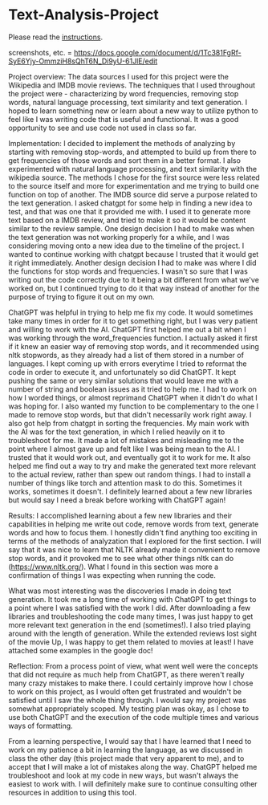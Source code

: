 # Text-Analysis-Project
 
Please read the [instructions](instructions.md).

screenshots, etc. = https://docs.google.com/document/d/1Tc381FgRf-SyE6Yjy-OmmziH8sQhT6N_Di9yU-61JlE/edit 

Project overview:
The data sources I used for this project were the Wikipedia and IMDB movie reviews. The techniques that I used throughout the project were - characterizing by word frequencies, removing stop words, natural language processing, text similarity and text generation. I hoped to learn something new or learn about a new way to utilize python to feel like I was writing code that is useful and functional. It was a good opportunity to see and use code not used in class so far.

Implementation:
I decided to implement the methods of analyzing by starting with removing stop-words, and attempted to build up from there to get frequencies of those words and sort them in a better format. I also experimented with natural language processing, and text similarity with the wikipedia source. The methods I chose for the first source were less related to the source itself and more for experimentation and me trying to build one function on top of another. The IMDB source did serve a purpose related to the text generation. I asked chatgpt for some help in finding a new idea to test, and that was one that it provided me with. I used it to generate more text based on a IMDB review, and tried to make it so it would be content similar to the review sample. One design decision I had to make was when the text generation was not working properly for a while, and I was considering moving onto a new idea due to the timeline of the project. I wanted to continue working with chatgpt because I trusted that it would get it right immediately. Another design decision I had to make was where I did the functions for stop words and frequencies. I wasn't so sure that I was writing out the code correctly due to it being a bit different from what we've worked on, but I continued trying to do it that way instead of another for the purpose of trying to figure it out on my own. 

ChatGPT was helpful in trying to help me fix my code. It would sometimes take many times in order for it to get something right, but I was very patient and willing to work with the AI. ChatGPT first helped me out a bit when I was working through the word_frequencies function. I actually asked it first if it knew an easier way of removing stop words, and it recommended using nltk stopwords, as they already had a list of them stored in a number of languages. I kept coming up with errors everytime I tried to reformat the code in order to execute it, and unfortunately so did ChatGPT. It kept pushing the same or very similar solutions that would leave me with a number of string and boolean issues as it tried to help me. I had to work on how I worded things, or almost reprimand ChatGPT when it didn't do what I was hoping for. I also wanted my function to be complementary to the one I made to remove stop words, but that didn't necessarily work right away. I also got help from chatgpt in sorting the frequencies. My main work with the AI was for the text generation, in which I relied heavily on it to troubleshoot for me. It made a lot of mistakes and misleading me to the point where I almost gave up and felt like I was being mean to the AI. I trusted that it would work out, and eventually got it to work for me. It also helped me find out a way to try and make the generated text more relevant to the actual review, rather than spew out random things. I had to install a number of things like torch and attention mask to do this. Sometimes it works, sometimes it doesn't. I definitely learned about a few new libraries but would say I need a break before working with ChatGPT again!


Results:
I accomplished learning about a few new libraries and their capabilities in helping me write out code, remove words from text, generate words and how to focus them. I honestly didn't find anything too exciting in terms of the methods of analyzation that I explored for the first section. I will say that it was nice to learn that NLTK already made it convenient to remove stop words, and it provoked me to see what other things nltk can do (https://www.nltk.org/). What I found in this section was more a confirmation of things I was expecting when running the code. 

What was most interesting was the discoveries I made in doing text generation. It took me a long time of working with ChatGPT to get things to a point where I was satisfied with the work I did. After downloading a few libraries and troubleshooting the code many times, I was just happy to get more relevant text generation in the end (sometimes!). I also tried playing around with the length of generation. While the extended reviews lost sight of the movie Up, I was happy to get them related to movies at least! I have attached some examples in the google doc! 

Reflection:
From a process point of view, what went well were the concepts that did not require as much help from ChatGPT, as there weren't really many crazy mistakes to make there. I could certainly improve how I chose to work on this project, as I would often get frustrated and wouldn't be satisfied until I saw the whole thing through. I would say my project was somewhat appropriately scoped. My testing plan was okay, as I chose to use both ChatGPT and the execution of the code multiple times and various ways of formatting. 

From a learning perspective, I would say that I have learned that I need to work on my patience a bit in learning the language, as we discussed in class the other day (this project made that very apparent to me), and to accept that I will make a lot of mistakes along the way. ChatGPT helped me troubleshoot and look at my code in new ways, but wasn't always the easiest to work with. I will definitely make sure to continue consulting other resources in addition to using this tool. 